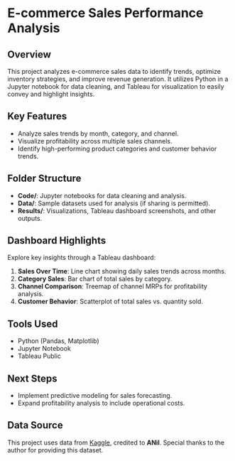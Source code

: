 # E-commerce Sales Performance Analysis

## Overview
This project analyzes e-commerce sales data to identify trends, optimize inventory strategies, and improve revenue generation. It utilizes Python in a Jupyter notebook for data cleaning, and Tableau for visualization to easily convey and highlight insights.

## Key Features
- Analyze sales trends by month, category, and channel.
- Visualize profitability across multiple sales channels.
- Identify high-performing product categories and customer behavior trends.

## Folder Structure
- **Code/**: Jupyter notebooks for data cleaning and analysis.
- **Data/**: Sample datasets used for analysis (if sharing is permitted).
- **Results/**: Visualizations, Tableau dashboard screenshots, and other outputs.

## Dashboard Highlights
Explore key insights through a Tableau dashboard:
1. **Sales Over Time**: Line chart showing daily sales trends across months.
2. **Category Sales**: Bar chart of total sales by category.
3. **Channel Comparison**: Treemap of channel MRPs for profitability analysis.
4. **Customer Behavior**: Scatterplot of total sales vs. quantity sold.

## Tools Used
- Python (Pandas, Matplotlib)
- Jupyter Notebook
- Tableau Public

## Next Steps
- Implement predictive modeling for sales forecasting.
- Expand profitability analysis to include operational costs.

## Data Source
This project uses data from [Kaggle]([https://www.kaggle.com/](https://www.kaggle.com/datasets/thedevastator/unlock-profits-with-e-commerce-sales-data/data)), credited to **ANil**. Special thanks to the author for providing this dataset.

